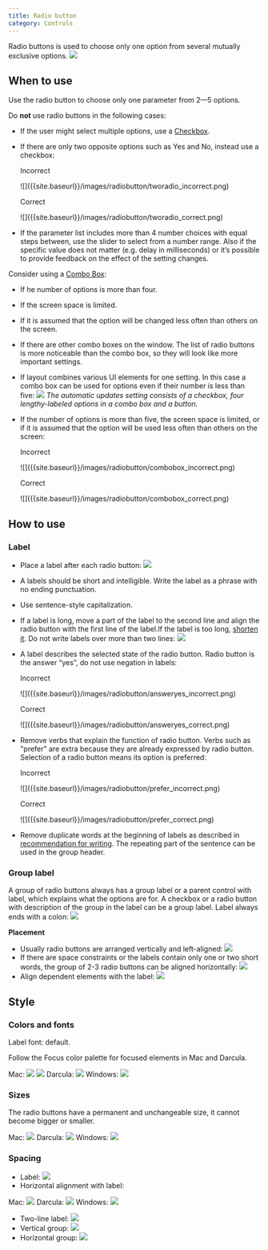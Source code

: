 ```yaml
---
title: Radio button
category: Controls
---
```


Radio buttons is used to choose only one option from several mutually exclusive options.
![]({{site.baseurl}}/images/radiobutton/radio_example.png)
## When to use
Use the radio button to choose only one parameter from 2—5 options.

Do **not** use radio buttons in the following cases:
* If the user might select multiple options, use a [Checkbox]({{site.baseurl}}/controls/checkbox).
* If there are only two opposite options such as Yes and No, instead use a checkbox:
    <p class="label incorrect">Incorrect</p>
    ![]({{site.baseurl}}/images/radiobutton/tworadio_incorrect.png)

    <p class="label correct">Correct</p>
    ![]({{site.baseurl}}/images/radiobutton/tworadio_correct.png)
* If the parameter list includes more than 4 number choices with equal steps between, use the slider to select from a number range. Also if the specific value does not matter (e.g. delay in milliseconds) or it’s possible to provide feedback on the effect of the setting changes.


Consider using a [Combo Box]({{site.baseurl}}/controls/combo_box):
* If he number of options is more than four.
* If the screen space is limited.
* If it is assumed that the option will be changed less often than others on the screen.
* If there are other combo boxes on the window. The list of radio buttons is more noticeable than the combo box, so they will look like more important settings.
* If layout combines various UI elements for one setting. In this case a combo box can be used for options even if their number is less than five:
    ![]({{site.baseurl}}/images/radiobutton/combobox.png)
*The automatic updates setting consists of a checkbox, four lengthy-labeled options in a combo box and a button.*
* If the number of options is more than five, the screen space is limited, or if it is assumed that the option will be used less often than others on the screen:
    <p class="label incorrect">Incorrect</p>
    ![]({{site.baseurl}}/images/radiobutton/combobox_incorrect.png)

    <p class="label correct">Correct</p>
    ![]({{site.baseurl}}/images/radiobutton/combobox_correct.png)


## How to use

### Label
* Place a label after each radio button:
    ![]({{site.baseurl}}/images/radiobutton/label.png)
* A labels should be short and intelligible. Write the label as a phrase with no ending punctuation.
* Use sentence-style capitalization.
* If a label is long, move a part of the label to the second line and align the radio button with the first line of the label.If the label is too long, [shorten it]({{site.baseurl}}/text/writing_short). Do not write labels over more than two lines:
    ![]({{site.baseurl}}/images/radiobutton/twoline_label.png)
* A label describes the selected state of the radio button. Radio button is the answer “yes”, do not use negation in labels:
    <p class="label incorrect">Incorrect</p>
    ![]({{site.baseurl}}/images/radiobutton/answeryes_incorrect.png)

    <p class="label correct">Correct</p>
    ![]({{site.baseurl}}/images/radiobutton/answeryes_correct.png)
* Remove verbs that explain the function of radio button.
  Verbs such as "prefer" are extra because they are already expressed by radio button. Selection of a radio button means its option is preferred:
    <p class="label incorrect">Incorrect</p>
    ![]({{site.baseurl}}/images/radiobutton/prefer_incorrect.png)

    <p class="label correct">Correct</p>
    ![]({{site.baseurl}}/images/radiobutton/prefer_correct.png)
* Remove duplicate words at the beginning of labels as described in [recommendation for writing]({{site.baseurl}}/text/writing_short). The repeating part of the sentence can be used in the group header.

### Group label
A group of radio buttons always has a group label or a parent control with label, which explains what the options are for. A checkbox or a radio button with description of the group in the label can be a group label. Label always ends with a colon:
    ![]({{site.baseurl}}/images/radiobutton/grouplabel.png)

**Placement**
* Usually radio buttons are arranged vertically and left-aligned:
    ![]({{site.baseurl}}/images/radiobutton/placementvertically.png)
* If there are space constraints or the labels contain only one or two short words, the group of 2-3 radio buttons can be aligned horizontally:
    ![]({{site.baseurl}}/images/radiobutton/placementhorizontally.png)
* Align dependent elements with the label:
    ![]({{site.baseurl}}/images/radiobutton/placementalign.png)

## Style
### Colors and fonts
Label font: default.

Follow the Focus color palette for focused elements in Mac and Darcula.

Mac:
    ![]({{site.baseurl}}/images/radiobutton/style_mac.png)
    ![]({{site.baseurl}}/images/radiobutton/style_mac_g.png)
Darcula:
    ![]({{site.baseurl}}/images/radiobutton/style_darcula.png)
Windows:
    ![]({{site.baseurl}}/images/radiobutton/style_win.png)
### Sizes
The radio buttons have a permanent and unchangeable size, it cannot become bigger or smaller.

Mac:
    ![]({{site.baseurl}}/images/radiobutton/size_mac.png)
Darcula:
    ![]({{site.baseurl}}/images/radiobutton/size_darcula.png)
Windows:
    ![]({{site.baseurl}}/images/radiobutton/size_win.png)
### Spacing
* Label:
    ![]({{site.baseurl}}/images/radiobutton/spacing_label.png)
* Horizontal alignment with label:

Mac:
    ![]({{site.baseurl}}/images/radiobutton/spacing_horizontal_mac.png)
Darcula:
    ![]({{site.baseurl}}/images/radiobutton/spacing_horizontal_darcula.png)
Windows:
    ![]({{site.baseurl}}/images/radiobutton/spacing_horizontal_win.png)
* Two-line label:
    ![]({{site.baseurl}}/images/radiobutton/spacing_twoline.png)
* Vertical group:
    ![]({{site.baseurl}}/images/radiobutton/spacing_vertical.png)
* Horizontal group:
    ![]({{site.baseurl}}/images/radiobutton/spacing_horizontal_group.png)





